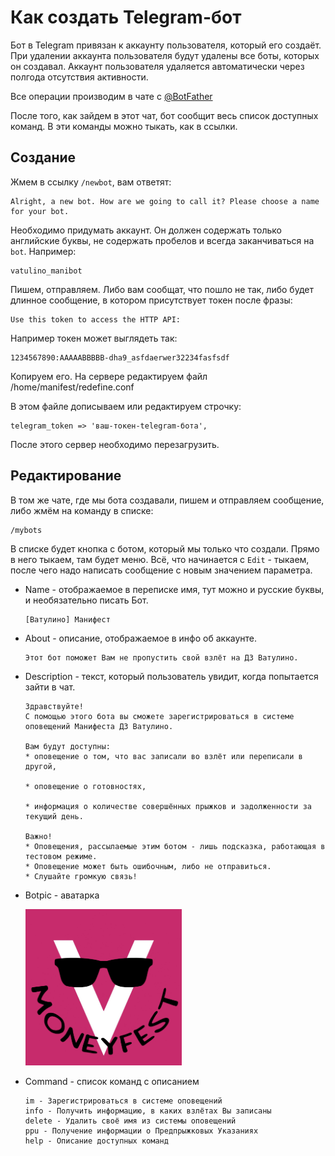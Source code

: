 # Как создать Telegram-бот

Бот в Telegram привязан к аккаунту пользователя, который его создаёт. При удалении аккаунта пользователя будут удалены все боты, которых он создавал. Аккаунт пользователя удаляется автоматически через полгода отсутствия активности.

Все операции производим в чате с [@BotFather](https://t.me/BotFather)

После того, как зайдем в этот чат, бот сообщит весь список доступных команд. В эти команды можно тыкать, как в ссылки.

## Создание

Жмем в ссылку `/newbot`, вам ответят:

    Alright, a new bot. How are we going to call it? Please choose a name for your bot.

Необходимо придумать аккаунт. Он должен содержать только английские буквы, не содержать пробелов и всегда заканчиваться на `bot`. Например:

    vatulino_manibot

Пишем, отправляем. Либо вам сообщат, что пошло не так, либо будет длинное сообщение, в котором присутствует токен после фразы:

    Use this token to access the HTTP API:

Например токен может выглядеть так:

    1234567890:AAAAABBBBB-dha9_asfdaerwer32234fasfsdf

Копируем его. На сервере редактируем файл /home/manifest/redefine.conf

В этом файле дописываем или редактируем строчку:

    telegram_token => 'ваш-токен-telegram-бота',

После этого сервер необходимо перезагрузить.

## Редактирование

В том же чате, где мы бота создавали, пишем и отправляем сообщение, либо жмём на команду в списке:

    /mybots

В списке будет кнопка с ботом, который мы только что создали. Прямо в него тыкаем, там будет меню. Всё, что начинается с `Edit` - тыкаем, после чего надо написать сообщение с новым значением параметра.

* Name -  отображаемое в переписке имя, тут можно и русские буквы, и необязательно писать Бот.
    
    ```
    [Ватулино] Манифест
    ```

* About - описание, отображаемое в инфо об аккаунте.
    
    ```
    Этот бот поможет Вам не пропустить свой взлёт на ДЗ Ватулино.
    ```

* Description - текст, который пользователь увидит, когда попытается зайти в чат.
    
    ```
    Здравствуйте!
    С помощью этого бота вы сможете зарегистрироваться в системе оповещений Манифеста ДЗ Ватулино.
    
    Вам будут доступны:
    * оповещение о том, что вас записали во взлёт или переписали в другой,
    
    * оповещение о готовностях,
    
    * информация о количестве совершённых прыжков и задолженности за текущий день.
    
    Важно!
    * Оповещения, рассылаемые этим ботом - лишь подсказка, работающая в тестовом режиме.
    * Оповещение может быть ошибочным, либо не отправиться.
    * Слушайте громкую связь!
    ```

* Botpic - аватарка

    <img src="moneyfest.jpg" width="250px" />

* Command - список команд с описанием
    
    ```
    im - Зарегистрироваться в системе оповещений
    info - Получить информацию, в каких взлётах Вы записаны
    delete - Удалить своё имя из системы оповещений
    ppu - Получение информации о Предпрыжковых Указаниях
    help - Описание доступных команд
    ```
